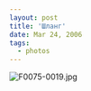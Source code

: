 ```yaml
---
layout: post
title: 'Шланг'
date: Mar 24, 2006
tags:
  - photos
---
```




![F0075-0019.jpg](upload://F0075-0019.jpg)

